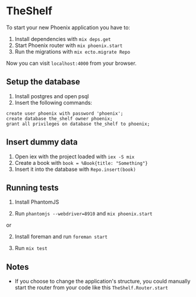 # TheShelf

To start your new Phoenix application you have to:

1. Install dependencies with `mix deps.get`
2. Start Phoenix router with `mix phoenix.start`
3. Run the migrations with `mix ecto.migrate Repo`

Now you can visit `localhost:4000` from your browser.

## Setup the database

1. Install postgres and open psql
2. Insert the following commands:

```
create user phoenix with password 'phoenix';
create database the_shelf owner phoenix;
grant all privileges on database the_shelf to phoenix;
```

## Insert dummy data

1. Open iex with the project loaded with `iex -S mix`
2. Create a book with `book = %Book{title: "Something"}`
3. Insert it into the database with `Repo.insert(book)`

## Running tests

1. Install PhantomJS

2. Run `phantomjs --webdriver=8910` and `mix phoenix.start`

or

2. Install foreman and run `foreman start`

3. Run `mix test`

## Notes

* If you choose to change the application's structure, you could manually start the router from your code like this `TheShelf.Router.start`
